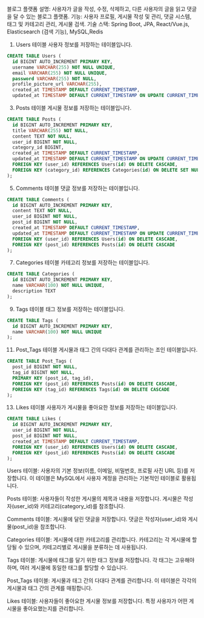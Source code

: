 블로그 플랫폼
설명: 사용자가 글을 작성, 수정, 삭제하고, 다른 사용자의 글을 읽고 댓글을 달 수 있는 블로그 플랫폼.
기능: 사용자 프로필, 게시물 작성 및 관리, 댓글 시스템, 태그 및 카테고리 관리, 게시물 검색.
기술 스택: Spring Boot, JPA, React/Vue.js, Elasticsearch (검색 기능), MySQL,Redis

1. Users 테이블
사용자 정보를 저장하는 테이블입니다.
```sql
CREATE TABLE Users (
  id BIGINT AUTO_INCREMENT PRIMARY KEY,
  username VARCHAR(255) NOT NULL UNIQUE,
  email VARCHAR(255) NOT NULL UNIQUE,
  password VARCHAR(255) NOT NULL,
  profile_picture_url VARCHAR(255),
  created_at TIMESTAMP DEFAULT CURRENT_TIMESTAMP,
  updated_at TIMESTAMP DEFAULT CURRENT_TIMESTAMP ON UPDATE CURRENT_TIMESTAMP
```
3. Posts 테이블
게시물 정보를 저장하는 테이블입니다.
```sql
CREATE TABLE Posts (
  id BIGINT AUTO_INCREMENT PRIMARY KEY,
  title VARCHAR(255) NOT NULL,
  content TEXT NOT NULL,
  user_id BIGINT NOT NULL,
  category_id BIGINT,
  created_at TIMESTAMP DEFAULT CURRENT_TIMESTAMP,
  updated_at TIMESTAMP DEFAULT CURRENT_TIMESTAMP ON UPDATE CURRENT_TIMESTAMP,
  FOREIGN KEY (user_id) REFERENCES Users(id) ON DELETE CASCADE,
  FOREIGN KEY (category_id) REFERENCES Categories(id) ON DELETE SET NULL
);
```
5. Comments 테이블
댓글 정보를 저장하는 테이블입니다.
```sql
CREATE TABLE Comments (
  id BIGINT AUTO_INCREMENT PRIMARY KEY,
  content TEXT NOT NULL,
  user_id BIGINT NOT NULL,
  post_id BIGINT NOT NULL,
  created_at TIMESTAMP DEFAULT CURRENT_TIMESTAMP,
  updated_at TIMESTAMP DEFAULT CURRENT_TIMESTAMP ON UPDATE CURRENT_TIMESTAMP,
  FOREIGN KEY (user_id) REFERENCES Users(id) ON DELETE CASCADE,
  FOREIGN KEY (post_id) REFERENCES Posts(id) ON DELETE CASCADE
);
```
7. Categories 테이블
카테고리 정보를 저장하는 테이블입니다.
```sql
CREATE TABLE Categories (
  id BIGINT AUTO_INCREMENT PRIMARY KEY,
  name VARCHAR(100) NOT NULL UNIQUE,
  description TEXT
);
```
9. Tags 테이블
태그 정보를 저장하는 테이블입니다.
```sql
CREATE TABLE Tags (
  id BIGINT AUTO_INCREMENT PRIMARY KEY,
  name VARCHAR(100) NOT NULL UNIQUE
);
```
11. Post_Tags 테이블
게시물과 태그 간의 다대다 관계를 관리하는 조인 테이블입니다.
```sql
CREATE TABLE Post_Tags (
  post_id BIGINT NOT NULL,
  tag_id BIGINT NOT NULL,
  PRIMARY KEY (post_id, tag_id),
  FOREIGN KEY (post_id) REFERENCES Posts(id) ON DELETE CASCADE,
  FOREIGN KEY (tag_id) REFERENCES Tags(id) ON DELETE CASCADE
);
```
13. Likes 테이블
사용자가 게시물을 좋아요한 정보를 저장하는 테이블입니다.
```sql
CREATE TABLE Likes (
  id BIGINT AUTO_INCREMENT PRIMARY KEY,
  user_id BIGINT NOT NULL,
  post_id BIGINT NOT NULL,
  created_at TIMESTAMP DEFAULT CURRENT_TIMESTAMP,
  FOREIGN KEY (user_id) REFERENCES Users(id) ON DELETE CASCADE,
  FOREIGN KEY (post_id) REFERENCES Posts(id) ON DELETE CASCADE
);
```
Users 테이블: 사용자의 기본 정보(이름, 이메일, 비밀번호, 프로필 사진 URL 등)를 저장합니다. 이 테이블은 MySQL에서 사용자 계정을 관리하는 기본적인 테이블로 활용됩니다.

Posts 테이블: 사용자들이 작성한 게시물의 제목과 내용을 저장합니다. 게시물은 작성자(user_id)와 카테고리(category_id)를 참조합니다.

Comments 테이블: 게시물에 달린 댓글을 저장합니다. 댓글은 작성자(user_id)와 게시물(post_id)을 참조합니다.

Categories 테이블: 게시물에 대한 카테고리를 관리합니다. 카테고리는 각 게시물에 할당될 수 있으며, 카테고리별로 게시물을 분류하는 데 사용됩니다.

Tags 테이블: 게시물에 태그를 달기 위한 태그 정보를 저장합니다. 각 태그는 고유해야 하며, 여러 게시물에 동일한 태그를 할당할 수 있습니다.

Post_Tags 테이블: 게시물과 태그 간의 다대다 관계를 관리합니다. 이 테이블은 각각의 게시물과 태그 간의 관계를 매핑합니다.

Likes 테이블: 사용자들이 좋아요한 게시물 정보를 저장합니다. 특정 사용자가 어떤 게시물을 좋아요했는지를 관리합니다.
